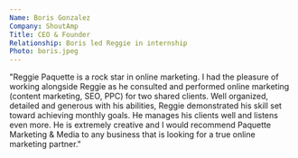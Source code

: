 ```yaml
---
Name: Boris Gonzalez
Company: ShoutAmp
Title: CEO & Founder
Relationship: Boris led Reggie in internship
Photo: boris.jpeg
---
```

"Reggie Paquette is a rock star in online marketing. I had the pleasure of working alongside Reggie as he consulted and performed online marketing (content marketing, SEO, PPC) for two shared clients. Well organized, detailed and generous with his abilities, Reggie demonstrated his skill set toward achieving monthly goals. He manages his clients well and listens even more. He is extremely creative and I would recommend Paquette Marketing & Media to any business that is looking for a true online marketing partner."